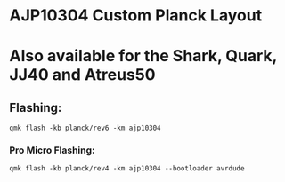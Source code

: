 # AJP10304 Custom Planck Layout
# Also available for the Shark, Quark, JJ40 and Atreus50

## Flashing:
`qmk flash -kb planck/rev6 -km ajp10304`
### Pro Micro Flashing:
`qmk flash -kb planck/rev4 -km ajp10304 --bootloader avrdude`
